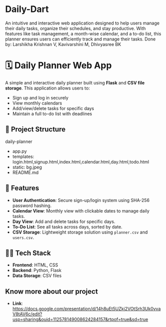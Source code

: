# Daily-Dart
An intuitive and interactive web application designed to help users manage their daily tasks, organize their schedules, and stay productive. With features like task management, a month-wise calendar, and a to-do list, this planner ensures users can efficiently track and manage their tasks.
Done by: Larshikha Krishnan V, Kavivarshini M, Dhivyasree BK

# 🗓️ Daily Planner Web App

A simple and interactive daily planner built using **Flask** and **CSV file storage**. This application allows users to:

- Sign up and log in securely
- View monthly calendars
- Add/view/delete tasks for specific days
- Maintain a full to-do list with deadlines

## 📁 Project Structure
daily-planner
 - app.py
 - templates: login.html,signup.html,index.html,calendar.html,day.html,todo.html
 - static: bg.jpeg
 - README.md



## 🚀 Features

- **User Authentication**: Secure sign-up/login system using SHA-256 password hashing.
- **Calendar View**: Monthly view with clickable dates to manage daily tasks.
- **Day View**: Add and delete tasks for specific days.
- **To-Do List**: See all tasks across days, sorted by date.
- **CSV Storage**: Lightweight storage solution using `planner.csv` and `users.csv`.

## 🧑‍💻 Tech Stack

- **Frontend**: HTML, CSS
- **Backend**: Python, Flask
- **Data Storage**: CSV files

## Know more about our project
- **Link**: https://docs.google.com/presentation/d/14h8uEt5UZkj2VOtSrh3Uk0vvaV8tAV6c/edit?usp=sharing&ouid=112578149008624284157&rtpof=true&sd=true
